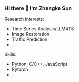 ### Hi there 👋 I'm Zhengke Sun

<!--
<a href="https://github.com/zachysun">
 <img align="center" src="https://github-readme-stats.vercel.app/api?username=zachysun&show_icons=truet&include_all_commits=True&hide=contribs" alt="zachysun's github stats" />
 </a>
-->

Research interests:

- Time Series Analysis/LLM4TS
- Image Restoration
- Traffic Prediction
- ...

Skills:

- Python, C/C++, JavaScript
- Pytorch
- ...
